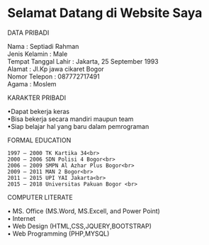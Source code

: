 <h1>Selamat Datang di Website Saya</h1>

DATA PRIBADI
	
Nama				: Septiadi Rahman<br>
Jenis Kelamin			: Male<br>
Tempat Tanggal Lahir		: Jakarta, 25 September 1993<br>
Alamat				: Jl.Kp jawa cikaret Bogor<br>
Nomor Telepon			: 087772717491<br>
Agama				: Moslem<br>


KARAKTER PRIBADI

•Dapat bekerja keras<br>
•Bisa bekerja secara mandiri maupun team<br>
•Siap belajar hal yang baru dalam pemrograman<br>

FORMAL EDUCATION
	
	1997 – 2000	TK Kartika 34<br>
	2000 – 2006	SDN Polisi 4 Bogor<br>
	2006 – 2009	SMPN Al Azhar Plus Bogor<br>
	2009 – 2011	MAN 2 Bogor<br>
	2011 – 2015	UPI YAI Jakarta<br>
	2015 – 2018	Universitas Pakuan Bogor <br>


COMPUTER LITERATE

•	MS. Office (MS.Word, MS.Excell, and Power Point)<br>
•	Internet	<br>
•	Web Design (HTML,CSS,JQUERY,BOOTSTRAP)<br>
•	Web Programming (PHP,MYSQL)<br>
